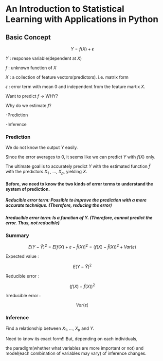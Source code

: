 # An Introduction to Statistical Learning with Applications in Python
## Basic Concept
$$Y = f(X) + \epsilon$$

$Y$ : response variable(dependent at  $X$)

$f$ : unknown function of  $X$

$X$ : a collection of feature vectors(predictors). i.e. matrix form

$\epsilon$ : error term with mean 0 and independent from the feature martix  $X$.

Want to predict  $f$ -> WHY?

Why do we estimate  $f$?


-Prediction


-Inference


### Prediction

We do not know the output  $Y$  easily. 

Since the error averages to 0, it seems like we can predict  $Y$  with  $f(X)$  only. 

The ultimate goal is to accurately predict  $Y$  with the estimated function  $\hat {f}$  with the predictors  $X_1$ , ...,  $X_p$, yielding  $X$.

#### Before, we need to know the two kinds of error terms to understand the system of prediction.

##### Reducible error term: Possible to improve the prediction with a more accurate technique. (Therefore, reducing the error)
##### Irreducible error term: Is a function of Y. (Therefore, cannot predict the error. Thus, not reducible)

### Summary

$$E(Y-\hat {Y})^2 = E[f(X)+ε-\hat {f}(X)]^2 = (f(X)-\hat {f}(X))^2 + Var(ε)$$

Expected value :

$$E(Y - \hat {Y})^2$$ 

Reducible error :

$$(f(X)-\hat {f}(X))^2$$ 

Irreducible error :

$$Var(ε)$$

### Inference

Find a relationship between $X_1$, ..., $X_p$ and $Y$.

Need to know its exact form!! But, depending on each individuals, 

the paradigm(whether what variables are more important or not) and model(each combination of variables may vary) of inference changes.
